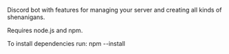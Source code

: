 Discord bot with features for managing your server and creating all kinds of shenanigans.

Requires node.js and npm.

To install dependencies run: npm --install

